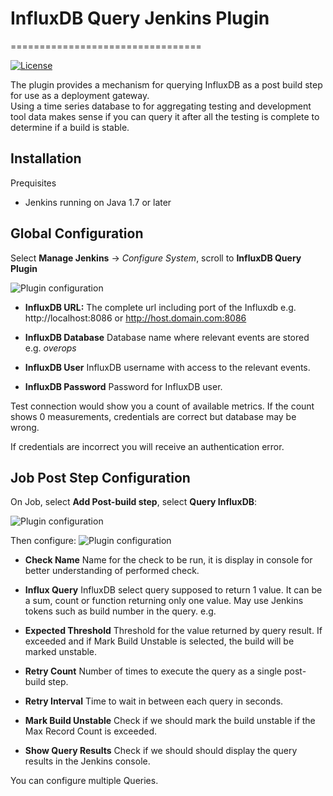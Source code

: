 # InfluxDB Query Jenkins Plugin
=================================


[![License](http://img.shields.io/:license-mit-brightgreen.svg)](https://opensource.org/licenses/MIT)

The plugin provides a mechanism for querying InfluxDB as a post build step for use as a deployment gateway.   
Using a time series database to for aggregating testing and development tool data makes sense if you can query it after all the testing is complete to determine if a build is stable.

## Installation
  Prequisites

  * Jenkins running on Java 1.7 or later

## Global Configuration

  Select **Manage Jenkins** -> *Configure System*, scroll to **InfluxDB Query Plugin**
  
![Plugin configuration](https://raw.githubusercontent.com/jenkinsci/influxdb-query-plugin/master/screenshots/JENKINS_INFLUXDB_PLUGIN_CONFIG.png)

  
  * **InfluxDB URL:**  The complete url including port of the Influxdb e.g. http://localhost:8086 or http://host.domain.com:8086 
  
  * **InfluxDB Database**  Database name where relevant events are stored e.g. _overops_
  
  * **InfluxDB User**  InfluxDB username with access to the relevant events.
  
  * **InfluxDB Password**  Password for InfluxDB user.
  
Test connection would show you a count of available metrics.  If the count shows 0 measurements, credentials are correct but database may be wrong.  

If credentials are incorrect you will receive an authentication error.
  

## Job Post Step Configuration

 On Job, select **Add Post-build step**, select **Query InfluxDB**:
 
![Plugin configuration](https://raw.githubusercontent.com/jenkinsci/influxdb-query-plugin/master/screenshots/JENKINS_INFLUXDB_PLUGIN_ADD_POST_BUILD_STEP.png)
 
Then configure:
![Plugin configuration](https://raw.githubusercontent.com/jenkinsci/influxdb-query-plugin/master/screenshots/JENKINS_INFLUXDB_PLUGIN_POST_BUILD_STEP_CONFIG.png)


  * **Check Name** Name for the check to be run, it is display in console for better understanding of performed check.
  * **Influx Query**  InfluxDB select query supposed to return 1 value. 
    It can be a sum, count or function returning only one value. 
    May use Jenkins tokens such as build number in the query. e.g. 

  * **Expected Threshold**  Threshold for the value returned by query result. If exceeded and if Mark Build Unstable is selected, the build will be marked unstable.

  * **Retry Count**  Number of times to execute the query as a single post-build step.

  * **Retry Interval**  Time to wait in between each query in seconds.

  * **Mark Build Unstable**  Check if we should mark the build unstable if the Max Record Count is exceeded.  

  * **Show Query Results**  Check if we should should display the query results in the Jenkins console.

  You can configure multiple Queries.